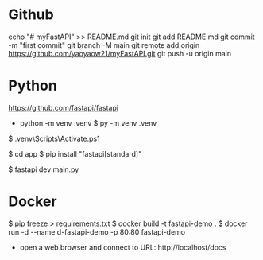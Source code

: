 # Github

echo "# myFastAPI" >> README.md
git init
git add README.md
git commit -m "first commit"
git branch -M main
git remote add origin https://github.com/yaoyaow21/myFastAPI.git
git push -u origin main




# Python

https://github.com/fastapi/fastapi

* python -m venv .venv
$ py -m venv .venv

$ .venv\Scripts\Activate.ps1

$ cd app
$ pip install "fastapi[standard]"

$ fastapi dev main.py

# Docker
$ pip freeze > requirements.txt
$ docker build -t fastapi-demo .
$ docker run -d --name d-fastapi-demo -p 80:80 fastapi-demo 
* open a web browser and connect to URL: http://localhost/docs
